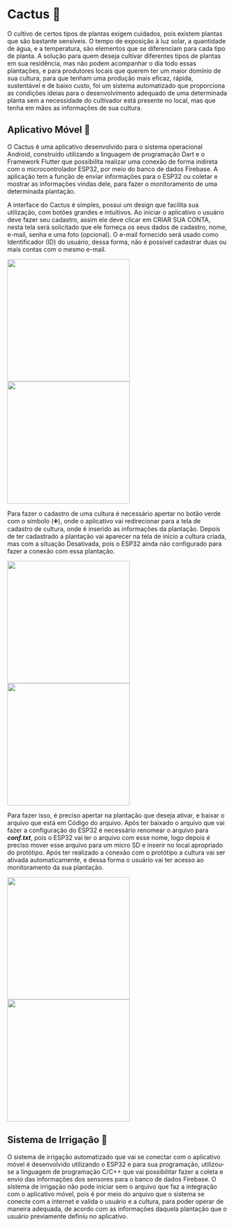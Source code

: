 # Cactus :cactus:
O cultivo de certos tipos de plantas exigem cuidados, pois existem plantas que são bastante sensíveis. O tempo de exposição à luz solar, a quantidade de água, e a temperatura, são elementos que se diferenciam para cada tipo de planta. A solução para quem deseja cultivar diferentes tipos de plantas em sua residência, mas não podem acompanhar o dia todo essas plantações, e para produtores locais que querem ter um maior domínio de sua cultura, para que tenham uma produção mais eficaz, rápida, sustentável e de baixo custo, foi um sistema automatizado que proporciona as condições ideias para o desenvolvimento adequado de uma determinada planta sem a necessidade do cultivador está presente no local, mas que tenha em mãos as informações de sua cultura. 

## Aplicativo Móvel :iphone:
O Cactus é uma aplicativo desenvolvido para o sistema operacional Android, construído utilizando a linguagem de programação Dart e o Framework Flutter que possibilita realizar uma conexão de forma indireta com o microcontrolador ESP32, por meio do banco de dados Firebase. A aplicação tem a função de enviar informações para o ESP32 ou coletar e mostrar as informações vindas dele, para fazer o monitoramento de uma determinada plantação.

A interface do Cactus é simples, possui um design que facilita sua utilização, com botões grandes e intuitivos. Ao iniciar o aplicativo o usuário deve fazer seu cadastro, assim
ele deve clicar em CRIAR SUA CONTA, nesta tela será solicitado que ele forneça os seus dados de cadastro, nome, e-mail, senha e uma foto (opcional). O e-mail fornecido será
usado como Identificador (ID) do usuário, dessa forma, não é possível cadastrar duas ou mais contas com o mesmo e-mail.

<img src="https://github.com/miqueiasrodrigues/Cactus/blob/main/assets/images/Tela_login.jpg" width="280"> <img src="https://github.com/miqueiasrodrigues/Cactus/blob/main/assets/images/video-2.gif" width="280">

Para fazer o cadastro de uma cultura é necessário apertar no botão verde com o símbolo (:heavy_plus_sign:), onde o aplicativo vai redirecionar para a tela de cadastro de cultura, onde é inserido as informações da plantação. Depois de ter cadastrado a plantação vai aparecer na tela de início a cultura criada, mas com a situação Desativada, pois o ESP32 ainda não configurado para fazer a conexão com essa plantação.

<img src="https://github.com/miqueiasrodrigues/Cactus/blob/main/assets/images/video-1.gif" width="280"> <img src="https://github.com/miqueiasrodrigues/Cactus/blob/main/assets/images/video-3.gif" width="280">

Para fazer isso, é preciso apertar na plantação que deseja ativar, e baixar o arquivo que está em Código do arquivo. Após ter baixado o arquivo que vai fazer a configuração do ESP32 é necessário renomear o arquivo para ***conf.txt***, pois o ESP32 vai ler o arquivo com esse nome, logo depois é preciso mover esse arquivo para um micro SD e inserir no local apropriado do protótipo. Após ter realizado a conexão com o protótipo a cultura vai ser ativada automaticamente, e dessa forma o usuário vai ter acesso ao monitoramento da sua plantação.

<img src="https://github.com/miqueiasrodrigues/Cactus/blob/main/assets/images/Tela_ainda_não_recebeu_tempo_ideal.jpg" width="280"> <img src="https://github.com/miqueiasrodrigues/Cactus/blob/main/assets/images/registros%20(1).jpeg" width="280">

## Sistema de Irrigação :seedling:
O sistema de irrigação automatizado que vai se conectar com o aplicativo móvel é desenvolvido utilizando o ESP32 e para sua programação, utilizou-se a linguagem de programação
C/C++ que vai possibilitar fazer a coleta e envio das informações dos sensores para o banco de dados Firebase. O sistema de irrigação não pode iniciar sem o arquivo que faz a integração com o aplicativo móvel, pois é por meio do arquivo que o sistema se conecte com a internet e valida o usuário e a cultura, para poder operar de maneira adequada, de acordo com as informações daquela plantação que o usuário previamente definiu no aplicativo.

